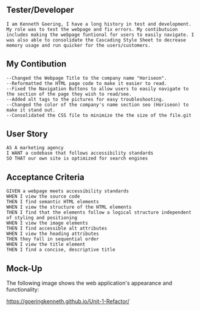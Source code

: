 ## Tester/Developer
```
I am Kenneth Goering, I have a long history in test and development. My role was to test the webpage and fix errors. My contibutuion includes making the webpage funtional for users to easily navigate. I was also able to consolidate the Cascading Style Sheet to decrease memory usage and run quicker for the users/customers.
```

## My Contibution
```
--Changed the Webpage Title to the company name "Horiseon".
--Reformatted the HTML page code to make it easier to read.
--Fixed the Navigation Buttons to allow users to easily navigate to the section of the page they wish to read/see.
--Added alt tags to the pictures for easy troubleshooting.
--Changed the color of the company's name section seo (Horiseon) to make it stand out.
--Consolidated the CSS file to minimize the the size of the file.git
```
## User Story

```
AS A marketing agency
I WANT a codebase that follows accessibility standards
SO THAT our own site is optimized for search engines
```

## Acceptance Criteria

```
GIVEN a webpage meets accessibility standards
WHEN I view the source code
THEN I find semantic HTML elements
WHEN I view the structure of the HTML elements
THEN I find that the elements follow a logical structure independent of styling and positioning
WHEN I view the image elements
THEN I find accessible alt attributes
WHEN I view the heading attributes
THEN they fall in sequential order
WHEN I view the title element
THEN I find a concise, descriptive title
```

## Mock-Up

The following image shows the web application's appearance and functionality:

https://goeringkenneth.github.io/Unit-1-Refactor/